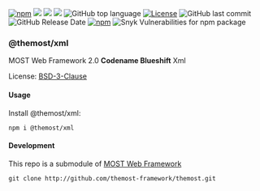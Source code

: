 [![npm](https://img.shields.io/npm/v/@themost%2Fxml.svg)](https://www.npmjs.com/package/@themost%2Fxml)
![](https://img.shields.io/david/themost-framework/themost?path=modules%2F%40themost%2Fxml) ![](https://img.shields.io/david/peer/themost-framework/themost?path=modules%2F%40themost%2Fxml)
![](https://img.shields.io/david/dev/themost-framework/themost?path=modules%2F%40themost%2Fxml)
![GitHub top language](https://img.shields.io/github/languages/top/themost-framework/themost)
[![License](https://img.shields.io/npm/l/@themost/xml)](https://github.com/themost-framework/themost/blob/master/LICENSE)
![GitHub last commit](https://img.shields.io/github/last-commit/themost-framework/themost)
![GitHub Release Date](https://img.shields.io/github/release-date/themost-framework/themost)
[![npm](https://img.shields.io/npm/dw/@themost/data)](https://www.npmjs.com/package/@themost%2Fxml)
![Snyk Vulnerabilities for npm package](https://img.shields.io/snyk/vulnerabilities/npm/@themost/xml)
### @themost/xml
MOST Web Framework 2.0 **Codename Blueshift** Xml

License: [BSD-3-Clause](https://github.com/kbarbounakis/themost/blob/master/LICENSE)

#### Usage

Install @themost/xml:

    npm i @themost/xml

#### Development

This repo is a submodule of [MOST Web Framework](http://github.com/themost-framework/themost)

    git clone http://github.com/themost-framework/themost.git


